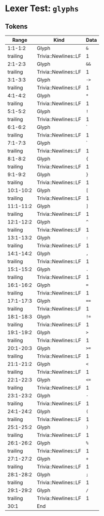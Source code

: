 # Lexer Test: `glyphs`

## Tokens
| Range          | Kind                           | Data                       |
|----------------|--------------------------------|----------------------------|
| 1:1-1:2        | Glyph                          | `&`                        |
| trailing       | Trivia::Newlines::LF           | 1                          |
| 2:1-2:3        | Glyph                          | `&&`                       |
| trailing       | Trivia::Newlines::LF           | 1                          |
| 3:1-3:3        | Glyph                          | `->`                       |
| trailing       | Trivia::Newlines::LF           | 1                          |
| 4:1-4:2        | Glyph                          | `*`                        |
| trailing       | Trivia::Newlines::LF           | 1                          |
| 5:1-5:2        | Glyph                          | `!`                        |
| trailing       | Trivia::Newlines::LF           | 1                          |
| 6:1-6:2        | Glyph                          | `|`                        |
| trailing       | Trivia::Newlines::LF           | 1                          |
| 7:1-7:3        | Glyph                          | `||`                       |
| trailing       | Trivia::Newlines::LF           | 1                          |
| 8:1-8:2        | Glyph                          | `{`                        |
| trailing       | Trivia::Newlines::LF           | 1                          |
| 9:1-9:2        | Glyph                          | `}`                        |
| trailing       | Trivia::Newlines::LF           | 1                          |
| 10:1-10:2      | Glyph                          | `[`                        |
| trailing       | Trivia::Newlines::LF           | 1                          |
| 11:1-11:2      | Glyph                          | `]`                        |
| trailing       | Trivia::Newlines::LF           | 1                          |
| 12:1-12:2      | Glyph                          | `^`                        |
| trailing       | Trivia::Newlines::LF           | 1                          |
| 13:1-13:2      | Glyph                          | `:`                        |
| trailing       | Trivia::Newlines::LF           | 1                          |
| 14:1-14:2      | Glyph                          | `,`                        |
| trailing       | Trivia::Newlines::LF           | 1                          |
| 15:1-15:2      | Glyph                          | `.`                        |
| trailing       | Trivia::Newlines::LF           | 1                          |
| 16:1-16:2      | Glyph                          | `=`                        |
| trailing       | Trivia::Newlines::LF           | 1                          |
| 17:1-17:3      | Glyph                          | `==`                       |
| trailing       | Trivia::Newlines::LF           | 1                          |
| 18:1-18:3      | Glyph                          | `!=`                       |
| trailing       | Trivia::Newlines::LF           | 1                          |
| 19:1-19:2      | Glyph                          | `>`                        |
| trailing       | Trivia::Newlines::LF           | 1                          |
| 20:1-20:3      | Glyph                          | `>=`                       |
| trailing       | Trivia::Newlines::LF           | 1                          |
| 21:1-21:2      | Glyph                          | `<`                        |
| trailing       | Trivia::Newlines::LF           | 1                          |
| 22:1-22:3      | Glyph                          | `<=`                       |
| trailing       | Trivia::Newlines::LF           | 1                          |
| 23:1-23:2      | Glyph                          | `-`                        |
| trailing       | Trivia::Newlines::LF           | 1                          |
| 24:1-24:2      | Glyph                          | `(`                        |
| trailing       | Trivia::Newlines::LF           | 1                          |
| 25:1-25:2      | Glyph                          | `)`                        |
| trailing       | Trivia::Newlines::LF           | 1                          |
| 26:1-26:2      | Glyph                          | `%`                        |
| trailing       | Trivia::Newlines::LF           | 1                          |
| 27:1-27:2      | Glyph                          | `+`                        |
| trailing       | Trivia::Newlines::LF           | 1                          |
| 28:1-28:2      | Glyph                          | `;`                        |
| trailing       | Trivia::Newlines::LF           | 1                          |
| 29:1-29:2      | Glyph                          | `/`                        |
| trailing       | Trivia::Newlines::LF           | 1                          |
| 30:1           | End                            |                            |
